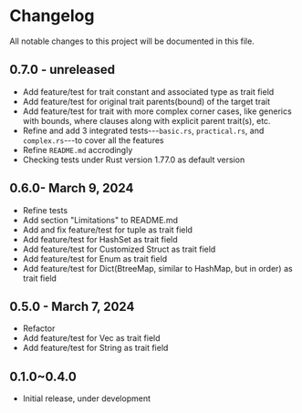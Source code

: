 # Changelog

All notable changes to this project will be documented in this file.

## 0.7.0 - unreleased
* Add feature/test for trait constant and associated type as trait field
* Add feature/test for original trait parents(bound) of the target trait
* Add feature/test for trait with more complex corner cases, like generics with bounds, where clauses along with explicit parent trait(s), etc.
* Refine and add 3 integrated tests---`basic.rs`, `practical.rs`, and `complex.rs`---to cover all the features
* Refine `README.md` accrodingly
* Checking tests under Rust version 1.77.0 as default version

## 0.6.0- March 9, 2024
* Refine tests
* Add section "Limitations" to README.md
* Add and fix feature/test for tuple as trait field
* Add feature/test for HashSet as trait field
* Add feature/test for Customized Struct as trait field
* Add feature/test for Enum as trait field
* Add feature/test for Dict(BtreeMap, similar to HashMap, but in order) as trait field

## 0.5.0 - March 7, 2024

* Refactor
* Add feature/test for Vec as trait field
* Add feature/test for String as trait field

## 0.1.0~0.4.0

* Initial release, under development